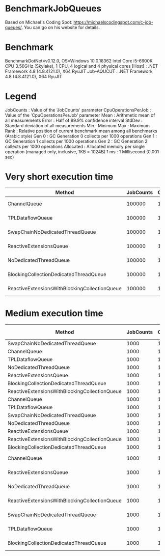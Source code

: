 # BenchmarkJobQueues
Based on Michael's Coding Spot: https://michaelscodingspot.com/c-job-queues/. You can go on his website for details.

# Benchmark 
BenchmarkDotNet=v0.12.0, OS=Windows 10.0.18362
Intel Core i5-6600K CPU 3.50GHz (Skylake), 1 CPU, 4 logical and 4 physical cores
  [Host]     : .NET Framework 4.8 (4.8.4121.0), X64 RyuJIT
  Job-AQUCUT : .NET Framework 4.8 (4.8.4121.0), X64 RyuJIT

# Legend

  JobCounts           : Value of the 'JobCounts' parameter
  CpuOperationsPerJob : Value of the 'CpuOperationsPerJob' parameter
  Mean                : Arithmetic mean of all measurements
  Error               : Half of 99.9% confidence interval
  StdDev              : Standard deviation of all measurements
  Min                 : Minimum
  Max                 : Maximum
  Rank                : Relative position of current benchmark mean among all benchmarks (Arabic style)
  Gen 0               : GC Generation 0 collects per 1000 operations
  Gen 1               : GC Generation 1 collects per 1000 operations
  Gen 2               : GC Generation 2 collects per 1000 operations
  Allocated           : Allocated memory per single operation (managed only, inclusive, 1KB = 1024B)
  1 ms                : 1 Millisecond (0.001 sec)

# Very short execution time

|                                        Method | JobCounts | CpuOperationsPerJob |      Mean |     Error |    StdDev |       Min |       Max | Rank |     Gen 0 |    Gen 1 |    Gen 2 | Allocated |
|---------------------------------------------- |---------- |-------------------- |----------:|----------:|----------:|----------:|----------:|-----:|----------:|---------:|---------:|----------:|
|                                  ChannelQueue |    100000 |                   1 |  8.227 ms | 0.1620 ms | 0.2374 ms |  7.775 ms |  8.675 ms |    1 | 1781.2500 | 312.5000 |  78.1250 |    6.5 MB |
|                              TPLDataflowQueue |    100000 |                   1 |  8.779 ms | 0.1645 ms | 0.1539 ms |  8.508 ms |  9.086 ms |    2 | 1812.5000 | 453.1250 | 171.8750 |   6.81 MB |
|               SwapChainNoDedicatedThreadQueue |    100000 |                   1 | 10.137 ms | 0.1994 ms | 0.2522 ms |  9.703 ms | 10.605 ms |    3 | 1437.5000 | 625.0000 | 343.7500 |   8.36 MB |
|                       ReactiveExtensionsQueue |    100000 |                   1 | 12.112 ms | 0.1855 ms | 0.1549 ms | 11.818 ms | 12.328 ms |    4 | 1656.2500 | 687.5000 |        - |   7.32 MB |
|                        NoDedicatedThreadQueue |    100000 |                   1 | 16.973 ms | 0.3274 ms | 0.3898 ms | 16.156 ms | 17.789 ms |    5 | 1218.7500 | 718.7500 | 468.7500 |   8.12 MB |
|        BlockingCollectionDedicatedThreadQueue |    100000 |                   1 | 26.393 ms | 0.4731 ms | 0.3951 ms | 26.006 ms | 27.202 ms |    6 | 1281.2500 | 625.0000 |        - |   7.33 MB |
| ReactiveExtensionsWithBlockingCollectionQueue |    100000 |                   1 | 28.398 ms | 0.4278 ms | 0.3340 ms | 27.789 ms | 29.030 ms |    7 | 1250.0000 | 625.0000 |        - |   7.33 MB |

# Medium execution time
|                                        Method | JobCounts | CpuOperationsPerJob |        Mean |       Error |      StdDev |      Median |         Min |         Max | Rank |   Gen 0 | Gen 1 | Gen 2 | Allocated |
|---------------------------------------------- |---------- |-------------------- |------------:|------------:|------------:|------------:|------------:|------------:|-----:|--------:|------:|------:|----------:|
|               SwapChainNoDedicatedThreadQueue |      1000 |                   1 |    103.5 us |     2.01 us |     1.88 us |    104.0 us |    101.2 us |    106.8 us |    1 | 27.0996 |     - |     - |  83.39 KB |
|                                  ChannelQueue |      1000 |                   1 |    104.5 us |     0.74 us |     0.69 us |    104.6 us |    103.3 us |    105.4 us |    1 | 24.4141 |     - |     - |  75.15 KB |
|                              TPLDataflowQueue |      1000 |                   1 |    107.8 us |     0.40 us |     0.38 us |    107.8 us |    107.2 us |    108.5 us |    2 | 24.1699 |     - |     - |  74.49 KB |
|                        NoDedicatedThreadQueue |      1000 |                   1 |    136.4 us |     2.04 us |     1.90 us |    136.2 us |    133.3 us |    140.0 us |    3 | 25.3906 |     - |     - |  78.74 KB |
|                       ReactiveExtensionsQueue |      1000 |                   1 |    310.2 us |     9.02 us |    23.75 us |    306.1 us |    280.8 us |    421.0 us |    4 | 24.4141 |     - |     - |  75.99 KB |
|        BlockingCollectionDedicatedThreadQueue |      1000 |                   1 |    462.0 us |    18.23 us |    49.58 us |    441.7 us |    412.3 us |    607.9 us |    5 | 27.3438 |     - |     - |  84.18 KB |
| ReactiveExtensionsWithBlockingCollectionQueue |      1000 |                   1 |    505.7 us |    30.76 us |    83.68 us |    471.5 us |    439.5 us |    830.0 us |    6 | 27.3438 |     - |     - |  84.46 KB |
|                                  ChannelQueue |      1000 |                 100 |    576.9 us |     7.04 us |     6.24 us |    576.4 us |    566.5 us |    591.5 us |    7 | 26.3672 |     - |     - |  82.71 KB |
|                              TPLDataflowQueue |      1000 |                 100 |    590.9 us |    11.80 us |    13.59 us |    588.0 us |    577.2 us |    624.4 us |    7 | 31.2500 |     - |     - |  97.53 KB |
|               SwapChainNoDedicatedThreadQueue |      1000 |                 100 |    593.6 us |    11.69 us |    18.21 us |    594.5 us |    570.8 us |    624.7 us |    7 | 26.3672 |     - |     - |   82.1 KB |
|                        NoDedicatedThreadQueue |      1000 |                 100 |    648.9 us |    12.63 us |    18.11 us |    651.6 us |    618.7 us |    675.5 us |    8 | 25.3906 |     - |     - |  78.84 KB |
|                       ReactiveExtensionsQueue |      1000 |                 100 |    804.5 us |    15.98 us |    24.41 us |    802.7 us |    774.8 us |    888.6 us |    9 | 24.4141 |     - |     - |     76 KB |
| ReactiveExtensionsWithBlockingCollectionQueue |      1000 |                 100 |    905.1 us |    17.11 us |    18.31 us |    907.8 us |    853.7 us |    929.8 us |   10 | 27.3438 |     - |     - |  84.46 KB |
|        BlockingCollectionDedicatedThreadQueue |      1000 |                 100 |    916.2 us |    17.13 us |    17.59 us |    916.3 us |    887.1 us |    942.7 us |   10 | 27.3438 |     - |     - |  84.16 KB |
|                                  ChannelQueue |      1000 |               10000 | 51,422.1 us |   521.79 us |   488.08 us | 51,290.8 us | 50,710.8 us | 52,233.3 us |   11 |       - |     - |     - |  86.45 KB |
|                       ReactiveExtensionsQueue |      1000 |               10000 | 53,388.8 us |   588.59 us |   459.53 us | 53,447.8 us | 52,607.4 us | 54,037.0 us |   12 |       - |     - |     - |     76 KB |
|                        NoDedicatedThreadQueue |      1000 |               10000 | 53,934.4 us |   648.91 us |   606.99 us | 53,828.0 us | 52,914.8 us | 55,019.7 us |   12 |       - |     - |     - |  79.25 KB |
| ReactiveExtensionsWithBlockingCollectionQueue |      1000 |               10000 | 54,433.6 us |   688.62 us |   537.63 us | 54,533.3 us | 53,162.2 us | 55,376.9 us |   12 |       - |     - |     - |   84.8 KB |
|               SwapChainNoDedicatedThreadQueue |      1000 |               10000 | 54,465.1 us |   710.40 us |   664.51 us | 54,359.7 us | 53,586.2 us | 55,412.1 us |   12 |       - |     - |     - |  82.71 KB |
|                              TPLDataflowQueue |      1000 |               10000 | 54,810.3 us |   745.56 us |   697.40 us | 54,783.6 us | 53,822.6 us | 56,002.4 us |   12 |       - |     - |     - |  97.69 KB |
|        BlockingCollectionDedicatedThreadQueue |      1000 |               10000 | 58,172.7 us | 6,985.28 us | 6,192.27 us | 56,737.3 us | 55,553.4 us | 79,609.4 us |   13 |       - |     - |     - |     84 KB |
